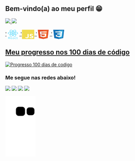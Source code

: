 ## Bem-vindo(a) ao meu perfil 😁

 <div>
  <a href="https://github.com/RenanVidal">
  <img height="180em" src="https://github-readme-stats.vercel.app/api?username=RenanVidal&show_icons=true&theme=tokyonight&include_all_commits=true&count_private=true"/>
  <img height="180em" src="https://github-readme-stats.vercel.app/api/top-langs/?username=RenanVidal&layout=compact&langs_count=6&theme=tokyonight"/>
</div>
<div style="display: inline_block"><br>
  '<img align="center" alt="Js" height="30" width="40" src="https://raw.githubusercontent.com/devicons/devicon/master/icons/react/react-original-wordmark.svg">
  '<img align="center" alt="Js" height="30" width="40" src="https://raw.githubusercontent.com/devicons/devicon/master/icons/javascript/javascript-plain.svg">
  '<img align="center" alt="HTML" height="30" width="40" src="https://raw.githubusercontent.com/devicons/devicon/master/icons/html5/html5-original.svg">
  '<img align="center" alt="CSS" height="30" width="40" src="https://raw.githubusercontent.com/devicons/devicon/master/icons/css3/css3-original.svg">
</div>

## Meu progresso nos 100 dias de código

<a href="https://100-dias-de-codigo-github-readme.vercel.app/?username=RenanInsane">
  <img src="https://100-dias-de-codigo-github-readme.vercel.app/?username=RenanInsane" width="450" height="195" alt="Progresso 100 dias de codigo">
</a>
  
 <br>
 
  ### Me segue nas redes abaixo!
 
<div> 
  <a href="https://instagram.com/renan.vrodrigues" target="_blank"><img src="https://img.shields.io/badge/-Instagram-%23E4405F?style=for-the-badge&logo=instagram&logoColor=white" target="_blank"></a>
 <a href="https://discord.gg/RenanInsane#7782" target="_blank"><img src="https://img.shields.io/badge/Discord-7289DA?style=for-the-badge&logo=discord&logoColor=white" target="_blank"></a> 
  <a href = "mailto:rvidal.rvr@gmail.com"><img src="https://img.shields.io/badge/-Gmail-%23333?style=for-the-badge&logo=gmail&logoColor=white" target="_blank"></a>
  <a href="https://www.linkedin.com/in/renanvrodrigues/" target="_blank"><img src="https://img.shields.io/badge/-LinkedIn-%230077B5?style=for-the-badge&logo=linkedin&logoColor=white" target="_blank"></a> 
 
  ![Snake animation](https://github.com/RenanVidal/RenanVidal/blob/output/github-contribution-grid-snake.svg)

</div>
